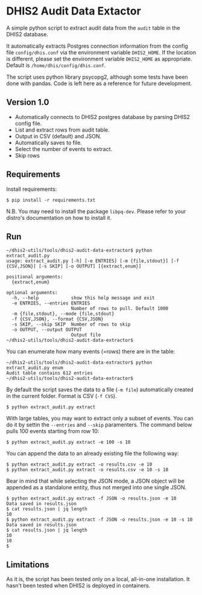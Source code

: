 # DHIS2 Audit Data Extactor
A simple python script to extract audit data from the `audit` table in the  DHIS2 database.

It automatically extracts Postgres connection information from the config file `config/dhis.conf` via the environment variable `DHIS2_HOME`. If the location is different, please set the environment variable `DHIS2_HOME` as appropriate. Default is `/home/dhis/config/dhis.conf`.

The script uses python library psycopg2, although some tests have been done with pandas. Code is left here as a reference for future development.

## Version 1.0
- Automatically connects to DHIS2 postgres database by parsing DHIS2 config file.
- List and extract rows from audit table.
- Output in CSV (default) and JSON.
- Automatically saves to file.
- Select the number of events to extract.
- Skip rows

## Requirements
Install requirements:
```
$ pip install -r requirements.txt
```
N.B. You may need to install the package `libpq-dev`. Please refer to your distro's documentation on how to install it.

## Run
```
~/dhis2-utils/tools/dhis2-audit-data-extractor$ python extract_audit.py
usage: extract_audit.py [-h] [-e ENTRIES] [-m {file,stdout}] [-f {CSV,JSON}] [-s SKIP] [-o OUTPUT] [{extract,enum}]

positional arguments:
  {extract,enum}

optional arguments:
  -h, --help            show this help message and exit
  -e ENTRIES, --entries ENTRIES
                        Number of rows to pull. Default 1000
  -m {file,stdout}, --mode {file,stdout}
  -f {CSV,JSON}, --format {CSV,JSON}
  -s SKIP, --skip SKIP  Number of rows to skip
  -o OUTPUT, --output OUTPUT
                        Output file
~/dhis2-utils/tools/dhis2-audit-data-extractor$
```

You can enumerate how many events (=rows) there are in the table:
```
~/dhis2-utils/tools/dhis2-audit-data-extractor$ python extract_audit.py enum
Audit table contains 612 entries
~/dhis2-utils/tools/dhis2-audit-data-extractor$
```


By default the script saves the data to a file (`-m file`) automatically created in the current folder. Format is CSV (`-f CVS`).

```
$ python extract_audit.py extract
```

With large tables, you may want to extract only a subset of events. You can do it by settin the `--entries` and `--skip` paramenters. The command below pulls 100 events starting from row 10:
```
$ python extract_audit.py extract -e 100 -s 10
```

You can append the data to an already existing file the following way:
```
$ python extract_audit.py extract -o results.csv -e 10
$ python extract_audit.py extract -o results.csv -e 10 -s 10
```

Bear in mind that while selecting the JSON mode, a JSON object will be appended as a standalone entity, thus not merged into one single JSON.
```
$ python extract_audit.py extract -f JSON -o results.json -e 10
Data saved in results.json
$ cat results.json | jq length
10
$ python extract_audit.py extract -f JSON -o results.json -e 10 -s 10
Data saved in results.json
$ cat results.json | jq length
10
10
$
```

## Limitations
As it is, the script has been tested only on a local, all-in-one installation. It hasn't been tested when DHIS2 is deployed in containers.

